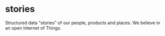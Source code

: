 # stories
Structured data "stories" of our people, products and places.  We believe in an open Internet of Things.
